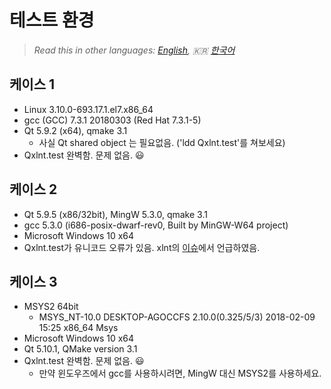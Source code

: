 # 테스트 환경

> *Read this in other languages: [English](BuildEnv.md), :kr: [한국어](BuildEnv.ko.md)*

## 케이스 1
- Linux 3.10.0-693.17.1.el7.x86_64
- gcc (GCC) 7.3.1 20180303 (Red Hat 7.3.1-5)
- Qt 5.9.2 (x64), qmake 3.1
	- 사실 Qt shared object 는 필요없음. ('ldd Qxlnt.test'를 쳐보세요)
- Qxlnt.test 완벽함. 문제 없음. :smiley:

## 케이스 2
- Qt 5.9.5 (x86/32bit), MingW 5.3.0, qmake 3.1
- gcc 5.3.0 (i686-posix-dwarf-rev0, Built by MinGW-W64 project)
- Microsoft Windows 10 x64
- Qxlnt.test가 유니코드 오류가 있음. xlnt의 [이슈](https://github.com/tfussell/xlnt/issues/251)에서 언급하였음.

## 케이스 3
- MSYS2 64bit
	- MSYS_NT-10.0 DESKTOP-AGOCCFS 2.10.0(0.325/5/3) 2018-02-09 15:25 x86_64 Msys
- Microsoft Windows 10 x64
- Qt 5.10.1, QMake version 3.1
- Qxlnt.test 완벽함. 문제 없음. :smiley:
	- 만약 윈도우즈에서 gcc를 사용하시려면, MingW 대신 MSYS2를 사용하세요.

